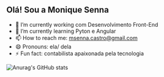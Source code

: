 ## Olá! Sou a Monique Senna

- 🔭 I’m currently working  com Desenvolvimento Front-End
- 🌱 I’m currently learning  Pyton e Angular
- 📫 How to reach me: msenna.castro@gmail.com
- 😄 Pronouns: ela/ dela
- ⚡ Fun fact: contabilista apaixonada pela tecnologia

![Anurag's GitHub stats](https://github-readme-stats.vercel.app/api?username=anuraghazra&show_icons=true&theme=tokyonight)
